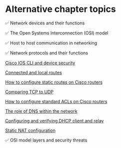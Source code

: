 # Alternative chapter topics

✅ Network devices and their functions

✅ The Open Systems Interconnection (OSI) model

✅ Host to host communication in networking

✅ Network protocols and their functions

[Cisco IOS CLI and device security](cisco-ios-cli-and-device-security.md)

[Connected and local routes](https://itnetworkingskills.wordpress.com/2023/04/21/connected-local-routes/)

[How to configure static routes on Cisco routers](https://itnetworkingskills.wordpress.com/2023/04/21/configure-static-routes-cli-cisco-routers/)

[Comparing TCP to UDP](https://itnetworkingskills.wordpress.com/2023/04/06/compare-tcp-udp/)

[How to configure standard ACLs on Cisco routers](https://itnetworkingskills.wordpress.com/2023/04/11/how-configure-standard-acls-cisco-routers/)

[The role of DNS within the network](https://itnetworkingskills.wordpress.com/2023/04/11/role-dns-domain-name-system-network/)

[Configuring and verifying DHCP client and relay](https://itnetworkingskills.wordpress.com/2023/04/11/configure-verify-dhcp-client-relay/)

[Static NAT configuration](https://itnetworkingskills.wordpress.com/2023/04/12/static-nat-configuration/)

✅ OSI model layers and security threats
